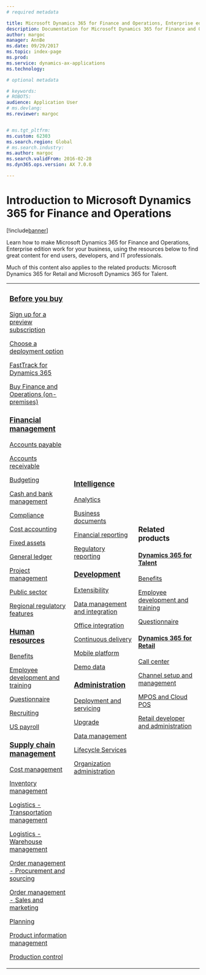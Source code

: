 ```yaml
---
# required metadata

title: Microsoft Dynamics 365 for Finance and Operations, Enterprise edition Documentation
description: Documentation for Microsoft Dynamics 365 for Finance and Operations, Enterprise edition. 
author: margoc
manager: AnnBe
ms.date: 09/29/2017
ms.topic: index-page
ms.prod: 
ms.service: dynamics-ax-applications
ms.technology: 

# optional metadata

# keywords: 
# ROBOTS: 
audience: Application User
# ms.devlang: 
ms.reviewer: margoc


# ms.tgt_pltfrm: 
ms.custom: 62303
ms.search.region: Global
# ms.search.industry: 
ms.author: margoc
ms.search.validFrom: 2016-02-28
ms.dyn365.ops.version: AX 7.0.0

---
```


# Introduction to Microsoft Dynamics 365 for Finance and Operations
[!include[banner](includes/banner.md)]

Learn how to make Microsoft Dynamics 365 for Finance and Operations, Enterprise edition work for your business, using the resources below to find great content for end users, developers, and IT professionals. 

Much of this content also applies to the related products: Microsoft Dynamics 365 for Retail and Microsoft Dynamics 365 for Talent. 

<table>
<colgroup>
<col width="33%" />
<col width="33%" />
<col width="33%" />
</colgroup>
<tbody>
<tr class="odd">
<td>
<h3><a href="fin-and-ops/get-started/before-you-buy.md">Before you buy</a></h3>
<p><a href="dev-itpro/dev-tools/sign-up-preview-subscription.md">Sign up for a preview subscription</a></p>
 <p><a href="dev-itpro/deployment/choose-deployment-type.md">Choose a deployment option</a></p>
  <p><a href="fin-and-ops/get-started/fasttrack-dynamics-365-overview.md">FastTrack for Dynamics 365</a></p>
  <p><a href="fin-and-ops/get-started/purchase-on-premises.md">Buy Finance and Operations (on-premises)</a></p>

<h3><a href="financials/index.md">Financial management</a></h3>
<p><a href="financials/accounts-payable/accounts-payable.md">Accounts payable</a></p>
<p><a href="financials/accounts-receivable/accounts-receivable.md">Accounts receivable</a></p>
<p><a href="financials/budgeting/budgeting-overview.md">Budgeting</a></p>
<p><a href="financials/cash-bank-management/cash-bank-management.md">Cash and bank management</a></p>
<p><a href="financials/general-ledger/audit-policy-rules.md">Compliance</a></p>
<p><a href="financials/cost-accounting/cost-accounting-home-page.md">Cost accounting</a></p>
<p><a href="financials/fixed-assets/fixed-assets.md">Fixed assets</a></p>
<p><a href="financials/general-ledger/general-ledger.md">General ledger</a></p>
<p><a href="financials/project-management/overview-project-management-accounting.md">Project management</a></p>
<p><a href="financials/public-sector/public-sector-functionality.md">Public sector</a></p>
<p><a href="dev-itpro/lcs-solutions/country-region.md">Regional regulatory features</a></p>

<H3><a href="fin-and-ops/hr/hr-landing-page.md">Human resources</a></h3>
<p><a href="talent/manage-benefit-program.md">Benefits</a></p>
<p><a href="talent/performance-management-overview.md">Employee development and training</a></p>
<p><a href="talent/questionnaires.md">Questionnaire</a></p>
<p><a href="fin-and-ops/hr/manage-recruiting-process.md">Recruiting</a></p>
<p><a href="fin-and-ops/hr/localizations/noam-usa-payroll.md">US payroll</a></p>

<h3><a href="supply-chain/index.md">Supply chain management</a></h3>
<p><a href="supply-chain/cost-management/costing-sheets.md">Cost management</a></p>
<p><a href="supply-chain/inventory/inventory-locations.md">Inventory management</a></p>
<p><a href="supply-chain/transportation/transportation-management-overview.md">Logistics - Transportation management</a></p>
<p><a href="supply-chain/warehousing/warehouse-configuration.md">Logistics - Warehouse management</a></p>
<p><a href="supply-chain/procurement/procurement-sourcing-overview.md">Order management - Procurement and sourcing</a></p>
<p><a href="supply-chain/sales-marketing/overview-sales-marketing.md">Order management - Sales and marketing</a></p><p><a href="supply-chain/master-planning/master-plans.md">Planning</a></p>
<p><a href="supply-chain/pim/product-information.md">Product information management</a></p>
<p><a href="supply-chain/production-control/production-process-overview.md">Production control</a></p>

</td>
<td>
<h3><a href="dev-itpro/analytics/bi-reporting-home-page.md">Intelligence</a></h3>
<p><a href="dev-itpro/analytics/analytics.md">Analytics</a></p>
 <p><a href="dev-itpro/analytics/document-reporting-services.md">Business documents</a></p>
<p><a href="dev-itpro/analytics/financial-reporting-intro.md">Financial reporting</a></p>
<p><a href="dev-itpro/analytics/general-electronic-reporting.md">Regulatory reporting</a></p>



<h3><a href="dev-itpro/dev-tools/developer-home-page.md">Development</h3>
<p><a href="dev-itpro/extensibility/extensibility-home-page.md">Extensibility</a></p>
<p><a href="dev-itpro/data-entities/data-entities.md">Data management and integration</a></p>
<p><a href="dev-itpro/office-integration/office-integration.md">Office integration</a></p>
<p><a href="dev-itpro/dev-tools/continuous-delivery-home-page.md">Continuous delivery</a></p>
<p><a href="dev-itpro/mobile-apps/platform/mobile-platform-home-page.md">Mobile platform</a></p>
<p><a href="fin-and-ops/get-started/demo-data.md">Demo data</a></p>

<h3><a href="dev-itpro/sysadmin/system-administration-home-page.md">Administration</h3>
<p><a href="dev-itpro/deployment/deploy-demo-environment.md">Deployment and servicing</a></p>
<p><a href="dev-itpro/migration-upgrade/upgrade-home-page.md">Upgrade</a></p>
<p><a href="dev-itpro/data-entities/data-management-integration-data-entity.md">Data management</a></p>
<p><a href="dev-itpro/lifecycle-services/lcs.md">Lifecycle Services</a></p>
<p><a href="fin-and-ops/organization-administration/organization-administration-home-page.md">Organization administration</a></p>
</td>
<td>
<h3>Related products</h3>
<h4><a href="talent/index.md">Dynamics 365 for Talent</a></h4>
<p><a href="talent/manage-benefit-program.md">Benefits</a></p>
<p><a href="talent/performance-management-overview.md">Employee development and training</a></p>
<p><a href="talent/questionnaires.md">Questionnaire</a></p>

<h4><a href="retail/index.md">Dynamics 365 for Retail</a></h4>
<p><a href="retail/call-center-functionality.md">Call center</p>
<p><a href="retail/define-maintain-retail-channels.md">Channel setup and management</p>
<p><a href="retail/retail-peripherals-overview.md">MPOS and Cloud POS</p>
<p><a href="retail/dev-itpro/dev-retail-home-page.md">Retail developer and administration</p>

</td>
</tr>

</tbody>
</table>
